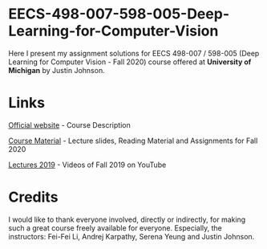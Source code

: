 # EECS-498-007-598-005-Deep-Learning-for-Computer-Vision

Here I present my assignment solutions for EECS 498-007 / 598-005 (Deep Learning for Computer Vision - Fall 2020) course offered at **University of Michigan** by Justin Johnson.

# Links

[Official website](https://web.eecs.umich.edu/~justincj/teaching/eecs498/FA2020/)  - Course Description

[Course Material](https://web.eecs.umich.edu/~justincj/teaching/eecs498/FA2020/schedule.html)  - Lecture slides, Reading Material and Assignments for Fall 2020

[Lectures 2019](https://www.youtube.com/playlist?list=PL5-TkQAfAZFbzxjBHtzdVCWE0Zbhomg7r)  - Videos of Fall 2019 on YouTube


# Credits  

I would like to thank everyone involved, directly or indirectly, for making such a great course freely available for everyone. Especially, the instructors: Fei-Fei Li, Andrej Karpathy, Serena Yeung and Justin Johnson.
